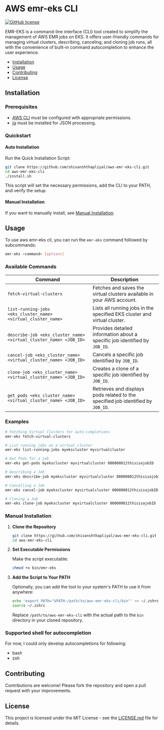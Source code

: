 
# AWS emr-eks CLI

<!-- [![GitHub stars](https://img.shields.io/github/stars/shivanshthapliyal/aws-emr-eks-cli)](https://github.com/shivanshthapliyal/aws-emr-eks-cli/stargazers) [![GitHub forks](https://img.shields.io/github/forks/shivanshthapliyal/aws-emr-eks-cli)](https://github.com/shivanshthapliyal/aws-emr-eks-cli/network) [![GitHub issues](https://img.shields.io/github/issues/shivanshthapliyal/aws-emr-eks-cli)](https://github.com/shivanshthapliyal/aws-emr-eks-cli/issues)  -->
[![GitHub license](https://img.shields.io/github/license/shivanshthapliyal/aws-emr-eks-cli)](https://github.com/shivanshthapliyal/aws-emr-eks-cli/blob/main/LICENSE)

EMR-EKS is a command-line interface (CLI) tool created to simplify the management of AWS EMR jobs on EKS. It offers user-friendly commands for managing virtual clusters, describing, canceling, and cloning job runs, all with the convenience of built-in command autocompletion to enhance the user experience.


- [Installation](#installation)
- [Usage](#usage)
- [Contributing](#contributing)
- [License](#license)
  
<!-- ![Demo](docs/demo.gif) -->

  
## Installation

### Prerequisites

- [AWS CLI](https://docs.aws.amazon.com/cli/latest/userguide/getting-started-install.html) must be configured with appropriate permissions.
- [jq](https://jqlang.github.io/jq/download/) must be installed for JSON processing.

### Quickstart

#### Auto Installation

Run the Quick Installation Script:

```bash
git clone https://github.com/shivanshthapliyal/aws-emr-eks-cli.git
cd aws-emr-eks-cli
./install.sh
```

This script will set the necessary permissions, add the CLI to your PATH, and verify the setup.

#### Manual Installation
If you want to manually install, see [Manual Installation](#manual-installation). 

## Usage

To use aws emr-eks cli, you can run the `emr-eks` command followed by subcommands:

```bash
emr-eks <command> [options]
```

### Available Commands

| Command | Description |
| ------- | ----------- |
| `fetch-virtual-clusters` | Fetches and saves the virtual clusters available in your AWS account. |
| `list-running-jobs <eks_cluster_name> <virtual_cluster_name>` | Lists all running jobs in the specified EKS cluster and virtual cluster. |
| `describe-job <eks_cluster_name> <virtual_cluster_name> <JOB_ID>` | Provides detailed information about a specific job identified by `JOB_ID`. |
| `cancel-job <eks_cluster_name> <virtual_cluster_name> <JOB_ID>` | Cancels a specific job identified by `JOB_ID`. |
| `clone-job <eks_cluster_name> <virtual_cluster_name> <JOB_ID>` | Creates a clone of a specific job identified by `JOB_ID`. |
| `get_pods <eks_cluster_name> <virtual_cluster_name> <JOB_ID>` | Retrieves and displays pods related to the specified job identified by `JOB_ID`. |

### Examples

```bash
# Fetching Virtual Clusters for auto-completions
emr-eks fetch-virtual-clusters

# List running jobs on a virtual cluster 
emr-eks list-running-jobs myekscluster myvirtualcluster

# Get Pods for a job
emr-eks get-pods myekscluster myvirtualcluster 000000012thisisajobID

# Describing a Job
emr-eks describe-job myekscluster myvirtualcluster 000000012thisisajobID

# Cancelling a Job
emr-eks cancel-job myekscluster myvirtualcluster 000000012thisisajobID

# Cloning a Job
emr-eks clone-job myekscluster myvirtualcluster 000000012thisisajobID
```

### Manual Installation

1. **Clone the Repository**
    ```bash
    git clone https://github.com/shivanshthapliyal/aws-emr-eks-cli.git
    cd aws-emr-eks-cli
    ```
2. **Set Executable Permissions**
    
    Make the script executable:

    ```bash
    chmod +x bin/emr-eks
    ```

3. **Add the Script to Your PATH**

    Optionally, you can add the tool to your system's PATH to use it from anywhere:
    ```bash
    echo 'export PATH="$PATH:/path/to/aws-emr-eks-cli/bin"' >> ~/.zshrc
    source ~/.zshrc
    ```

    Replace `/path/to/aws-emr-eks-cli` with the actual path to the `bin` directory in your cloned repository.


### Supported shell for autocompletion

For now, I could only develop autocompletions for following:
- bash
- zsh 

## Contributing

Contributions are welcome! Please fork the repository and open a pull request with your improvements.

## License

This project is licensed under the MIT License - see the [LICENSE.md](LICENSE) file for details.
